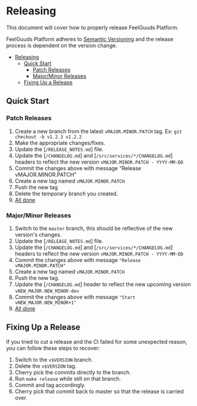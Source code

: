 # Releasing

This document will cover how to properly release FeelGuuds Platform.

FeelGuuds Platform adheres to [Semantic Versioning](https://semver.org/spec/v2.0.0.html) and the release
process is dependent on the version change.

<!-- MarkdownTOC autolink="true" style="ordered" indent="   " -->

- [Releasing](#releasing)
  - [Quick Start](#quick-start)
    - [Patch Releases](#patch-releases)
    - [Major/Minor Releases](#majorminor-releases)
  - [Fixing Up a Release](#fixing-up-a-release)

<!-- /MarkdownTOC -->
## Quick Start

### Patch Releases

1. Create a new branch from the latest `vMAJOR.MINOR.PATCH` tag. Ex: `git checkout -b v1.2.3 v1.2.2`
2. Make the appropriate changes/fixes.
3. Update the [`/RELEASE_NOTES.md`] file.
4. Update the [`/CHANGELOG.md`] and [`/src/services/*/CHANGELOG.md`] headers to reflect the new version `vMAJOR.MINOR.PATCH - YYYY-MM-DD`
5. Commit the changes above with message "Release vMAJOR.MINOR.PATCH"
6. Create a new tag named `vMAJOR.MINOR.PATCH`
7. Push the new tag
8. Delete the temporary branch you created.
9. [All done](https://i.giphy.com/media/3ohzdIvnUKKjiAZTSU/giphy.webp)

### Major/Minor Releases
 
1. Switch to the `master` branch, this should be reflective of the new version's changes.
2. Update the [`/RELEASE_NOTES.md`] file.
3. Update the [`/CHANGELOG.md`] and [`/src/services/*/CHANGELOG.md`] headers to reflect the new version `vMAJOR.MINOR.PATCH - YYYY-MM-DD`
4. Commit the changes above with message `"Release vMAJOR.MINOR.PATCH"`
5. Create a new tag named `vMAJOR.MINOR.PATCH`
6. Push the new tag.
7. Update the [`/CHANGELOG.md`] header to reflect the new upcoming version `vNEW_MAJOR.NEW_MINOR-dev`
8. Commit the changes above with message `"Start vNEW_MAJOR.NEW_MINOR+1"`
9. [All done](https://i.giphy.com/media/3ohzdIvnUKKjiAZTSU/giphy.webp)

## Fixing Up a Release

If you tried to cut a release and the CI failed for some unexpected reason, you can follow these steps to recover:

1. Switch to the `v$VERSION` branch.
1. Delete the `v$VERSION` tag.
1. Cherry pick the commits directly to the branch.
1. Run `make release` while still on that branch.
1. Commit and tag accordingly.
1. Cherry pick that commit back to master so that the release is carried over.

[All done]: https://i.giphy.com/media/3ohzdIvnUKKjiAZTSU/giphy.webp
